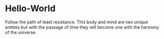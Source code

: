 # Hello-World
Follow the path of least resistance.
This body and mind are two unique entities but with the passage of time they will become one with the harmony of the universe.
